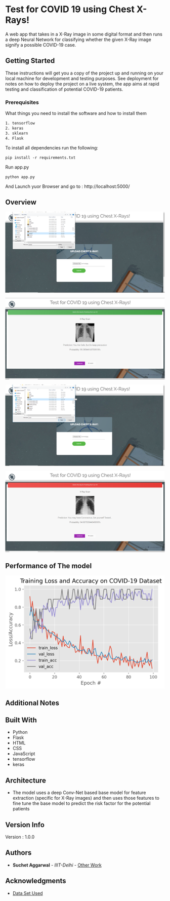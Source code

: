 # Test for COVID 19 using Chest X-Rays!

A web app that takes in a X-Ray image in some digital format and then runs a deep Neural Network for classifying whether the given X-Ray image signify a possible COVID-19 case.

## Getting Started

These instructions will get you a copy of the project up and running on your local machine for development and testing purposes. See deployment for notes on how to deploy the project on a live system, the app aims at rapid testing and classification of potential COVID-19 patients.

### Prerequisites

What things you need to install the software and how to install them

```
1. tensorflow
2. keras
3. sklearn
4. Flask
```
To install all dependencies run the following:
```
pip install -r requirements.txt
```

Run app.py 
```
python app.py
```
And Launch yuor Browser and go to : http://localhost:5000/

## Overview

![Alt text](./extras/normal_up.png?raw=true "Normal Upload")

![Alt text](./extras/normal_res.png?raw=true "Normal Result")

![Alt text](./extras/covid_up.png?raw=true "Covid Upload")

![Alt text](./extras/covid_res.png?raw=true "Covid Result")

## Performance of The model

![Alt text](./results.png?raw=true "Performance")


## Additional Notes

## Built With

* Python 
* Flask 
* HTML 
* CSS 
* JavaScript 
* tensorflow
* keras

## Architecture

* The model uses a deep Conv-Net based base model for feature extraction (specific for X-Ray images) and then uses those features to fine tune the base model to predict the risk factor for the potential patients

## Version Info

Version : 1.0.0

## Authors

* **Suchet Aggarwal** - *IIIT-Delhi* - [Other Work](https://github.com/Suchet-Agg)

## Acknowledgments

* [Data Set Used](https://github.com/ieee8023/covid-chestxray-dataset)
